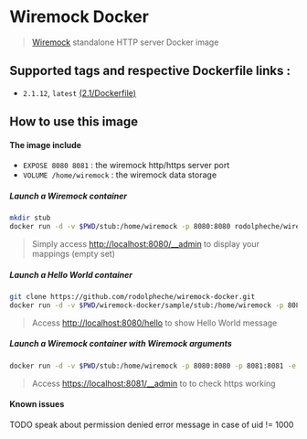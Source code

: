 # Wiremock Docker

> [Wiremock](http://wiremock.org) standalone HTTP server Docker image

## Supported tags and respective Dockerfile links :

- `2.1.12`, `latest` [(2.1/Dockerfile)](https://github.com/rodolpheche/wiremock-docker/blob/2.1.12/Dockerfile)

## How to use this image

#### The image include 

- `EXPOSE 8080 8081` : the wiremock http/https server port
- `VOLUME /home/wiremock` : the wiremock data storage

##### Launch a Wiremock container

```sh
mkdir stub
docker run -d -v $PWD/stub:/home/wiremock -p 8080:8080 rodolpheche/wiremock
```

> Simply access [http://localhost:8080/__admin](http://localhost:8080/__admin) to display your mappings (empty set)

##### Launch a Hello World container

```sh
git clone https://github.com/rodolpheche/wiremock-docker.git
docker run -d -v $PWD/wiremock-docker/sample/stub:/home/wiremock -p 8080:8080 rodolpheche/wiremock
```

> Access [http://localhost:8080/hello](http://localhost:8080/hello) to show Hello World message

##### Launch a Wiremock container with Wiremock arguments

```sh
docker run -d -v $PWD/stub:/home/wiremock -p 8080:8080 -p 8081:8081 -e WIREMOCK_ARGS="--verbose --https-port 8081" rodolpheche/wiremock
```

> Access [https://localhost:8081/__admin](https://localhost:8081/__admin) to to check https working

#### Known issues

TODO speak about permission denied error message in case of uid != 1000
